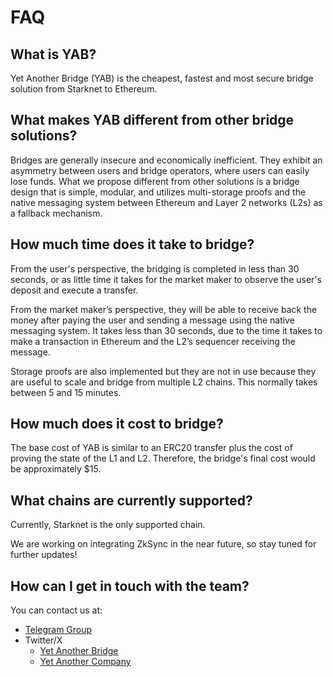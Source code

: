 # FAQ

## What is YAB?

Yet Another Bridge (YAB) is the cheapest, fastest and most secure bridge
solution from Starknet to Ethereum.

## What makes YAB different from other bridge solutions?

Bridges are generally insecure and economically inefficient. They exhibit an
asymmetry between users and bridge operators, where users can easily lose funds.
What we propose different from other solutions is a bridge design that is simple,
modular, and utilizes multi-storage proofs and the native messaging system between
Ethereum and Layer 2 networks (L2s) as a fallback mechanism.

## How much time does it take to bridge?

From the user's perspective, the bridging is completed in less than 30 seconds,
or as little time it takes for the market maker to observe the user's deposit
and execute a transfer.

From the market maker’s perspective, they will be able to receive back the money
after paying the user and sending a message using the native messaging system.
It takes less than 30 seconds, due to the time it takes to make a transaction
in Ethereum and the L2’s sequencer receiving the message.

Storage proofs are also implemented but they are not in use because they are useful to
scale and bridge from multiple L2 chains. This normally takes between 5 and 15
minutes.

## How much does it cost to bridge?

The base cost of YAB is similar to an ERC20 transfer plus the cost of proving the state of the L1 and L2. Therefore, the
bridge's final cost would be approximately $15.

## What chains are currently supported?

Currently, Starknet is the only supported chain.

We are working on integrating ZkSync in the near future, so stay tuned for further updates!

## How can I get in touch with the team?

You can contact us at:

- [Telegram Group](https://t.me/grindlabs)
- Twitter/X
    - [Yet Another Bridge](https://twitter.com/yanotherbridge)
    - [Yet Another Company](https://twitter.com/yetanotherco)
